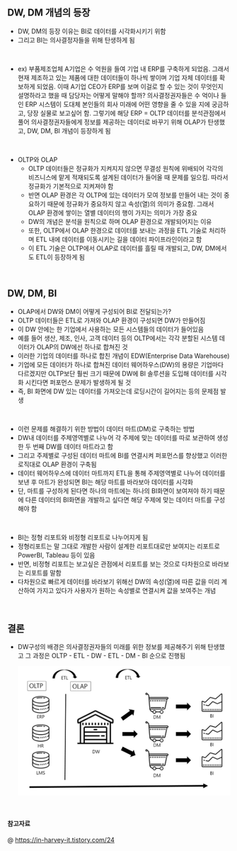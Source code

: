 ## DW, DM 개념의 등장 

- DW, DM의 등장 이유는 BI로 데이터를 시각화시키기 위함 
- 그리고 BI는 의사결정자들을 위해 탄생하게 됨

<br>

- ex) 부품제조업체 A기업은 수 억원을 들여 기업 내 ERP를 구축하게 되었음. 그래서 현재 제조하고 있는 제품에 대한 데이터들이 하나씩 쌓이며 기업 자체 데이터를 확보하게 되었음. 이때 A기업 CEO가 ERP를 보며 이걸로 할 수 있는 것이 무엇인지 설명하라고 했을 때 담당자는 어떻게 말해야 할까? 의사결정권자들은 수 억이나 들인 ERP 시스템이 도대체 본인들의 회사 미래에 어떤 영향을 줄 수 있을 지에 궁금하고, 당장 실물로 보고싶어 함. 그렇기에 해당 ERP = OLTP 데이터를 분석관점에서 풀어 의사결정권자들에게 정보를 제공하는 데이터로 바꾸기 위해 OLAP가 탄생했고, DW, DM, BI 개념이 등장하게 됨 

<br>

- OLTP와 OLAP
  - OLTP 데이터들은 정규화가 지켜지지 않으면 무결성 원칙에 위배되어 각각의 비즈니스에 맡게 적재되도록 설계된 데이터가 들어올 때 문제를 일으킴. 따라서 정규화가 기본적으로 지켜져야 함 
  - 반면 OLAP 환경은 각 OLTP에 있는 데이터가 모여 정보를 만들어 내는 것이 중요하기 때문에 정규화가 중요하지 않고 속성(열)의 의미가 중요함. 그래서 OLAP 환경에 쌓이는 열별 데이터의 행이 가지는 의미가 가장 중요 
  - DW의 개념은 분석을 원칙으로 하며 OLAP 환경으로 개발되어지는 이유 
  - 또한, OLTP에서 OLAP 한경으로 데이터를 보내는 과정을 ETL 기술로 처리하며 ETL 내에 데이터를 이동시키는 길을 데이터 파이프라인이라고 함 
  - 이 ETL 기술은 OLTP에서 OLAP로 데이터를 흘릴 때 개발되고, DW, DM에서도 ETL이 등장하게 됨

<br>

## DW, DM, BI

- OLAP에서 DW와 DM이 어떻게 구성되어 BI로 전달되는가? 
- OLTP 데이터들은 ETL로 가져와 OLAP 환경이 구성되면 DW가 만들어짐
- 이 DW 안에는 한 기업에서 사용하는 모든 시스템들의 데이터가 들어있음 
- 예를 들어 생산, 제조, 인사, 고객 데이터 등의 OLTP에서는 각각 분할된 시스템 데이터가 OLAP의 DW에선 하나로 합쳐진 것 
- 이러한 기업의 데이터를 하나로 합친 개념이 EDW(Enterprise Data Warehouse)
- 기업에 모든 데이터가 하나로 합쳐진 데이터 웨어하우스(DW)의 용량은 기업마다 다르겠지만 OLTP보단 훨씬 크기 때문에 DW에 BI 솔루션을 도입해 데이터를 시각화 시킨다면 퍼포먼스 문제가 발생하게 될 것 
- 즉, BI 화면에 DW 있는 데이터를 가져오는데 로딩시간이 길어지는 등의 문제점 발생 

<br>

- 이런 문제를 해결하기 위한 방법이 데이터 마트(DM)로 구축하는 방법 
- DW내 데이터를 주제영역별로 나누어 각 주제에 맞는 데이터를 따로 보관하여 생성한 두 번째 DW를 데이터 마트라고 함
- 그리고 주제별로 구성된 데이터 마트에 BI를 연결시켜 퍼포먼스를 향상했고 이러한 로직대로 OLAP 환경이 구축됨 
- 데이터 웨어하우스에 데이터 마트까지 ETL을 통해 주제영역별로 나누어 데이터를 보낸 후 마트가 완성되면 BI는 해당 마트를 바라보아 데이터를 시각화
- 단, 마트를 구성하게 된다면 하나의 마트에는 하나의 BI화면이 보여져야 하기 때문에 다른 데이터의 BI화면을 개발하고 싶다면 해당 주제에 맞는 데이터 마트를 구성해야 함
  
<br>

- BI는 정형 리포트와 비정형 리포트로 나누어지게 됨
- 정형리포트는 말 그대로 개발한 사람이 설계한 리포트대로만 보여지는 리포트로 PowerBI, Tableau 등이 있음
- 반면, 비정형 리포트는 보고싶은 관점에서 리포트를 보는 것으로 다차원으로 바라보는 리포트를 말함
- 다차원으로 빠르게 데이터를 바라보기 위해선 DW의 속성(열)에 따른 값을 미리 계산하여 가지고 있다가 사용자가 원하는 속성별로 연결시켜 값을 보여주는 개념 

<br>

## 결론 

- DW구성의 배경은 의사결정권자들의 미래를 위한 정보를 제공해주기 위해 탄생했고 그 과정은 OLTP - ETL - DW - ETL - DM - BI 순으로 진행됨 

    ![Alt text](image.png)
    

<br>

#### 참고자료
@ https://in-harvey-it.tistory.com/24